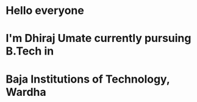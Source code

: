 # Hello everyone
# I'm **Dhiraj Umate** currently pursuing B.Tech in
# Baja Institutions of Technology, Wardha 
